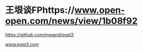 # 王垠谈FPhttps://www.open-open.com/news/view/1b08f92

https://github.com/mwand/eopl3




www.eopl3.com





























